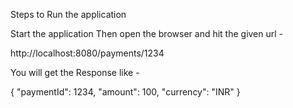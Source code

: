 Steps to Run the application

Start the application 
Then open the browser and hit the given url -

http://localhost:8080/payments/1234

You will get the Response like -

{
"paymentId": 1234,
"amount": 100,
"currency": "INR"
}